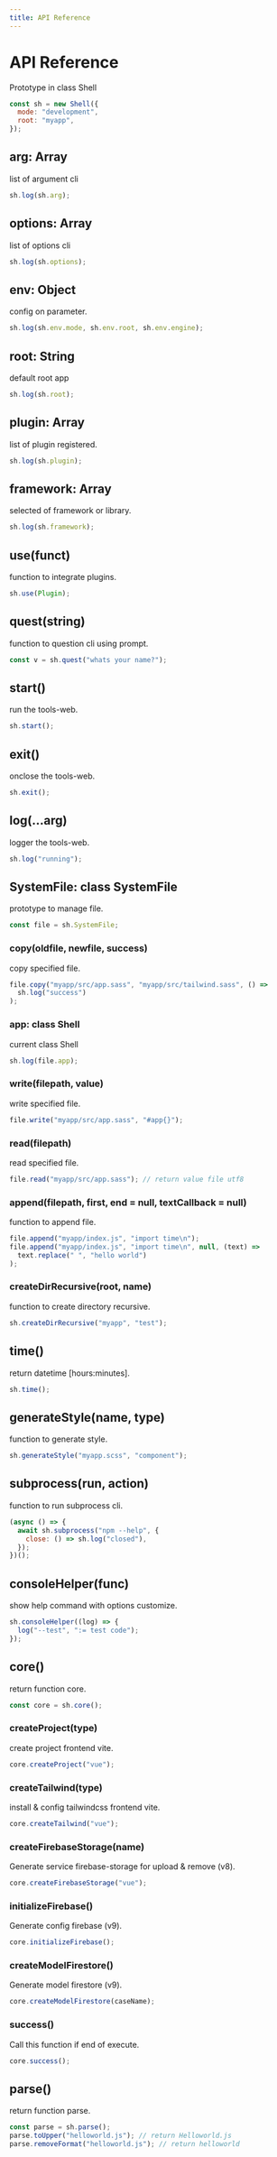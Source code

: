 ```yaml
---
title: API Reference
---
```


# API Reference

Prototype in class Shell

```javascript
const sh = new Shell({
  mode: "development",
  root: "myapp",
});
```

## arg: Array

list of argument cli

```javascript
sh.log(sh.arg);
```

## options: Array

list of options cli

```javascript
sh.log(sh.options);
```

## env: Object

config on parameter.

```javascript
sh.log(sh.env.mode, sh.env.root, sh.env.engine);
```

## root: String

default root app

```javascript
sh.log(sh.root);
```

## plugin: Array

list of plugin registered.

```javascript
sh.log(sh.plugin);
```

## framework: Array

selected of framework or library.

```javascript
sh.log(sh.framework);
```

## use(funct)

function to integrate plugins.

```javascript
sh.use(Plugin);
```

## quest(string)

function to question cli using prompt.

```javascript
const v = sh.quest("whats your name?");
```

## start()

run the tools-web.

```javascript
sh.start();
```

## exit()

onclose the tools-web.

```javascript
sh.exit();
```

## log(...arg)

logger the tools-web.

```javascript
sh.log("running");
```

## SystemFile: class SystemFile

prototype to manage file.

```javascript
const file = sh.SystemFile;
```

### copy(oldfile, newfile, success)

copy specified file.

```javascript
file.copy("myapp/src/app.sass", "myapp/src/tailwind.sass", () =>
  sh.log("success")
);
```

### app: class Shell

current class Shell

```javascript
sh.log(file.app);
```

### write(filepath, value)

write specified file.

```javascript
file.write("myapp/src/app.sass", "#app{}");
```

### read(filepath)

read specified file.

```javascript
file.read("myapp/src/app.sass"); // return value file utf8
```

### append(filepath, first, end = null, textCallback = null)

function to append file.

```javascript
file.append("myapp/index.js", "import time\n");
file.append("myapp/index.js", "import time\n", null, (text) =>
  text.replace(" ", "hello world")
);
```

### createDirRecursive(root, name)

function to create directory recursive.

```javascript
sh.createDirRecursive("myapp", "test");
```

## time()

return datetime [hours:minutes].

```javascript
sh.time();
```

## generateStyle(name, type)

function to generate style.

```javascript
sh.generateStyle("myapp.scss", "component");
```

## subprocess(run, action)

function to run subprocess cli.

```javascript
(async () => {
  await sh.subprocess("npm --help", {
    close: () => sh.log("closed"),
  });
})();
```

## consoleHelper(func)

show help command with options customize.

```javascript
sh.consoleHelper((log) => {
  log("--test", ":= test code");
});
```

## core()

return function core.

```javascript
const core = sh.core();
```

### createProject(type)

create project frontend vite.

```javascript
core.createProject("vue");
```

### createTailwind(type)

install & config tailwindcss frontend vite.

```javascript
core.createTailwind("vue");
```

### createFirebaseStorage(name)

Generate service firebase-storage for upload & remove (v8).

```javascript
core.createFirebaseStorage("vue");
```

### initializeFirebase()

Generate config firebase (v9).

```javascript
core.initializeFirebase();
```

### createModelFirestore()

Generate model firestore (v9).

```javascript
core.createModelFirestore(caseName);
```

### success()

Call this function if end of execute.

```javascript
core.success();
```

## parse()

return function parse.

```javascript
const parse = sh.parse();
parse.toUpper("helloworld.js"); // return Helloworld.js
parse.removeFormat("helloworld.js"); // return helloworld
```
